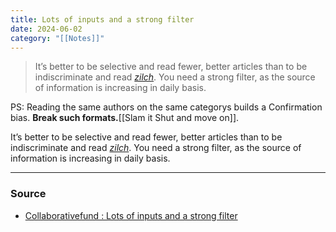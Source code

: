 ```yaml
---
title: Lots of inputs and a strong filter
date: 2024-06-02
category: "[[Notes]]"
---
```


> It’s better to be selective and read fewer, better articles than to be indiscriminate and read *[zilch](https://www.merriam-webster.com/dictionary/zilch)*. You need a strong filter, as the source of information is increasing in daily basis.

PS: Reading the same authors on the same categorys builds a Confirmation bias. **Break such formats.**[[Slam it Shut and move on]].

It’s better to be selective and read fewer, better articles than to be indiscriminate and read *[zilch](https://www.merriam-webster.com/dictionary/zilch)*. You need a strong filter, as the source of information is increasing in daily basis.

---
### Source
- [Collaborativefund : Lots of inputs and a strong filter](https://www.collaborativefund.com/blog/how-to-read-lots-of-inputs-and-a-strong-filter/)